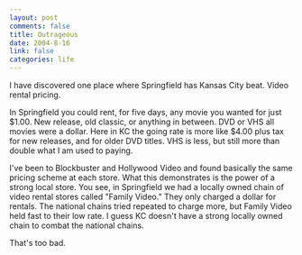 ```yaml
--- 
layout: post
comments: false
title: Outrageous
date: 2004-8-16
link: false
categories: life
---
```

I have discovered one place where Springfield has Kansas City beat. Video rental pricing.

In Springfield you could rent, for five days, any movie you wanted for just $1.00. New release, old classic, or anything in between. DVD or VHS all movies were a dollar. Here in KC the going rate is more like $4.00 plus tax for new releases, and for older DVD titles. VHS is less, but still more than double what I am used to paying.

I've been to Blockbuster and Hollywood Video and found basically the same pricing scheme at each store. What this demonstrates is the power of a strong local store. You see, in Springfield we had a locally owned chain of video rental stores called "Family Video." They only charged a dollar for rentals. The national chains tried repeated to charge more, but Family Video held fast to their low rate. I guess KC doesn't have a strong locally owned chain to combat the national chains.

That's too bad.
